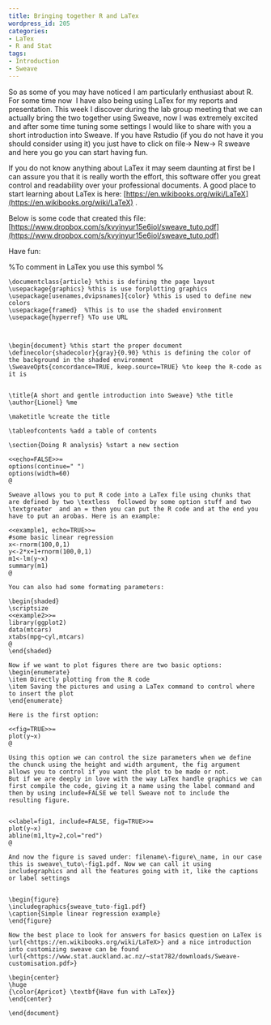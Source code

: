 ```yaml
---
title: Bringing together R and LaTex
wordpress_id: 205
categories:
- LaTex
- R and Stat
tags:
- Introduction
- Sweave
---
```


So as some of you may have noticed I am particularly enthusiast about R. For some time now  I have also being using LaTex for my reports and presentation. This week I discover during the lab group meeting that we can actually bring the two together using Sweave, now I was extremely excited and after some time tuning some settings I would like to share with you a short introduction into Sweave. If you have Rstudio (if you do not have it you should consider using it) you just have to click on file-> New-> R sweave and here you go you can start having fun.

If you do not know anything about LaTex it may seem daunting at first be I can assure you that it is really worth the effort, this software offer you great control and readability over your professional documents. A good place to start learning about LaTex is here: [https://en.wikibooks.org/wiki/LaTeX](https://en.wikibooks.org/wiki/LaTeX) .

Below is some code that created this file: [https://www.dropbox.com/s/kvyinyur15e6iol/sweave_tuto.pdf](https://www.dropbox.com/s/kvyinyur15e6iol/sweave_tuto.pdf)

Have fun:

%To comment in LaTex you use this symbol %

    
    \documentclass{article} %this is defining the page layout
    \usepackage{graphics} %this is use forplotting graphics
    \usepackage[usenames,dvipsnames]{color} %this is used to define new colors
    \usepackage{framed}  %This is to use the shaded environment
    \usepackage{hyperref} %To use URL
    
    
    
    \begin{document} %this start the proper document
    \definecolor{shadecolor}{gray}{0.90} %this is defining the color of the background in the shaded environment
    \SweaveOpts{concordance=TRUE, keep.source=TRUE} %to keep the R-code as it is
    
    
    \title{A short and gentle introduction into Sweave} %the title
    \author{Lionel} %me
    
    \maketitle %create the title
    
    \tableofcontents %add a table of contents
    
    \section{Doing R analysis} %start a new section
    
    <<echo=FALSE>>=
    options(continue=" ")
    options(width=60)
    @
    
    Sweave allows you to put R code into a LaTex file using chunks that are defined by two \textless  followed by some option stuff and two \textgreater  and an = then you can put the R code and at the end you have to put an arobas. Here is an example:
    
    <<example1, echo=TRUE>>=
    #some basic linear regression
    x<-rnorm(100,0,1)
    y<-2*x+1+rnorm(100,0,1)
    m1<-lm(y~x)
    summary(m1)
    @
    
    You can also had some formating parameters:
    
    \begin{shaded}
    \scriptsize
    <<example2>>=
    library(ggplot2)
    data(mtcars)
    xtabs(mpg~cyl,mtcars)
    @
    \end{shaded}
    
    Now if we want to plot figures there are two basic options:
    \begin{enumerate}
    \item Directly plotting from the R code
    \item Saving the pictures and using a LaTex command to control where to insert the plot
    \end{enumerate}
    
    Here is the first option:
    
    <<fig=TRUE>>=
    plot(y~x)
    @
    
    Using this option we can control the size parameters when we define the chunck using the height and width argument, the fig argument allows you to control if you want the plot to be made or not.
    But if we are deeply in love with the way LaTex handle graphics we can first compile the code, giving it a name using the label command and then by using include=FALSE we tell Sweave not to include the resulting figure.
    
    
    <<label=fig1, include=FALSE, fig=TRUE>>=
    plot(y~x)
    abline(m1,lty=2,col="red")
    @
    
    And now the figure is saved under: filename\-figure\_name, in our case this is sweave\_tuto\-fig1.pdf. Now we can call it using includegraphics and all the features going with it, like the captions or label settings
    
    
    \begin{figure}
    \includegraphics{sweave_tuto-fig1.pdf}
    \caption{Simple linear regression example}
    \end{figure}
    
    Now the best place to look for answers for basics question on LaTex is \url{<https://en.wikibooks.org/wiki/LaTeX>} and a nice introduction into customizing sweave can be found \url{<https://www.stat.auckland.ac.nz/~stat782/downloads/Sweave-customisation.pdf>}
    
    \begin{center}
    \huge
    {\color{Apricot} \textbf{Have fun with LaTex}}
    \end{center}
    
    \end{document}
